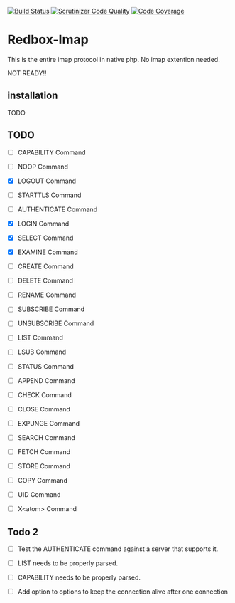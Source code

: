 [![Build Status](https://travis-ci.org/johnnymast/redbox-package-skeleton.svg?branch=master)](https://travis-ci.org/johnnymast/redbox-package-skeleton)
[![Scrutinizer Code Quality](https://scrutinizer-ci.com/g/johnnymast/redbox-package-skeleton/badges/quality-score.png?b=master)](https://scrutinizer-ci.com/g/johnnymast/redbox-package-skeleton/?branch=master)
[![Code Coverage](https://scrutinizer-ci.com/g/johnnymast/redbox-package-skeleton/badges/coverage.png?b=master)](https://scrutinizer-ci.com/g/johnnymast/redbox-package-skeleton/?branch=master)

# Redbox-Imap

This is the entire imap protocol in native php. No imap extention needed.
 
NOT READY!!

## installation 

TODO

## TODO

- [ ] CAPABILITY Command
- [ ] NOOP Command
- [x] LOGOUT Command
- [ ] STARTTLS Command
- [ ] AUTHENTICATE Command
- [x] LOGIN Command    
- [X] SELECT Command
- [X] EXAMINE Command   
- [ ] CREATE Command
- [ ] DELETE Command
- [ ] RENAME Command
- [ ] SUBSCRIBE Command  
- [ ] UNSUBSCRIBE Command 
- [ ] LIST Command   
- [ ] LSUB Command   
- [ ] STATUS Command 
- [ ] APPEND Command 
- [ ] CHECK Command    
- [ ] CLOSE Command    
- [ ] EXPUNGE Command   
- [ ] SEARCH Command 
- [ ] FETCH Command    
- [ ] STORE Command    
- [ ] COPY Command
- [ ] UID Command    
- [ ] X\<atom\> Command   


## Todo 2

- [ ] Test the AUTHENTICATE command against a server that supports it.
- [ ] LIST needs to be properly parsed.
- [ ] CAPABILITY needs to be properly parsed.
- [ ] Add option to options to keep the connection alive after one connection

